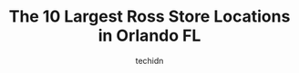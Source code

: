 ---
layout: ampstory
image: https://i0.wp.com/www.depkes.org/wp-content/uploads/2023/06/ross-0-in-orlando-fl-1685965670.jpeg?resize=640,853
author: techidn
featured: false
description: Discover the impressive array of Ross options in Orlando FL, where you can find 10 of the largest Ross establishments in the area. From renowned classics to hidden gems, Orlando FL offers a 
title: The 10 Largest Ross Store Locations in Orlando FL
cover:
   title: The 10 Largest Ross Store Locations in Orlando FL
   subtitle: Rickpate
   background: https://www.depkes.org/wp-content/uploads/2023/06/ross-0-in-orlando-fl-1685965670.jpeg

pages: 
 - layout: thirds
   top: <h1>#1 Ross Dress for Less</h1>
   bottom: "<p>A pleasant place to shopIf you dont have a lot of  cash. The items are very affordable.</p>"
   background: https://www.depkes.org/wp-content/uploads/2023/06/ross-1-in-orlando-fl-1685965670.jpeg
   backgroundblur: true
 - layout: thirds
   top: <h1>#2 Ross Dress for Less</h1>
   bottom: "<p>7825 S Orange Blossom Trl, Orlando, FL 32809, United States</p>"
   background: https://www.depkes.org/wp-content/uploads/2023/06/ross-2-in-orlando-fl-1685965670.jpeg
   cta:
      link: https://www.depkes.org/blog/the-10-largest-ross-store-locations-in-orlando-fl/
      text: The 10 Largest Ross Store Locations in Orlando FL
 - layout: thirds
   top: <h1>#3 Ross Dress for Less</h1>
   bottom: "<p>11625 Regency Village Dr, Orlando, FL 32821, United States</p>"
   background: https://www.depkes.org/wp-content/uploads/2023/06/ross-3-in-orlando-fl-1685965671.jpeg
   cta:
      link: https://www.depkes.org/blog/the-10-largest-ross-store-locations-in-orlando-fl/
      text: The 10 Largest Ross Store Locations in Orlando FL
 - layout: thirds
   top: <h1>#4 Ross Dress for Less</h1>
   bottom: "<p>6677 Eagle Watch Dr, Orlando, FL 32822, United States</p>"
   background: https://images.unsplash.com/photo-1527067829737-402993088e6b?ixlib=rb-4.0.3&ixid=MnwxMjA3fDB8MHxwaG90by1wYWdlfHx8fGVufDB8fHx8&auto=format&fit=crop&w=640&h=853&q=80
   cta:
      link: https://www.depkes.org/blog/the-10-largest-ross-store-locations-in-orlando-fl/
      text: The 10 Largest Ross Store Locations in Orlando FL
 - layout: thirds
   top: <h1>#5 Ross Dress for Less</h1>
   bottom: "<p>4661 Millenia Plaza Way, Orlando, FL 32839, United States</p>"
   background: https://images.unsplash.com/photo-1527066579998-dbbae57f45ce?ixlib=rb-4.0.3&ixid=MnwxMjA3fDB8MHxwaG90by1wYWdlfHx8fGVufDB8fHx8&auto=format&fit=crop&w=640&h=853&q=80
   cta:
      link: https://www.depkes.org/blog/the-10-largest-ross-store-locations-in-orlando-fl/
      text: The 10 Largest Ross Store Locations in Orlando FL
 - layout: thirds
   top: <h1>#6 Ross Dress for Less</h1>
   bottom: "<p>1890 S Semoran Blvd, Orlando, FL 32822, United States</p>"
   background: https://images.unsplash.com/photo-1489648022186-8f49310909a0?ixlib=rb-4.0.3&ixid=MnwxMjA3fDB8MHxwaG90by1wYWdlfHx8fGVufDB8fHx8&auto=format&fit=crop&w=640&h=853&q=80
   cta:
      link: https://www.depkes.org/blog/the-10-largest-ross-store-locations-in-orlando-fl/
      text: The 10 Largest Ross Store Locations in Orlando FL
 - layout: thirds
   top: <h1>#7 Ross Dress for Less</h1>
   bottom: "<p>7445 W Colonial Dr, Orlando, FL 32818, United States</p>"
   background: https://images.unsplash.com/photo-1549241520-425e3dfc01cb?ixlib=rb-4.0.3&ixid=MnwxMjA3fDB8MHxwaG90by1wYWdlfHx8fGVufDB8fHx8&auto=format&fit=crop&w=640&h=853&q=80
   cta:
      link: https://www.depkes.org/blog/the-10-largest-ross-store-locations-in-orlando-fl/
      text: The 10 Largest Ross Store Locations in Orlando FL
 - layout: thirds
   middle: Continue reading...
   background: https://images.unsplash.com/photo-1632260260864-caf7fde5ec36?ixlib=rb-4.0.3&ixid=MnwxMjA3fDB8MHxwaG90by1wYWdlfHx8fGVufDB8fHx8&auto=format&fit=crop&w=640&h=853&q=80
   cta:
      link: https://www.depkes.org/blog/the-10-largest-ross-store-locations-in-orlando-fl/
      text: The 10 Largest Ross Store Locations in Orlando FL
      
---